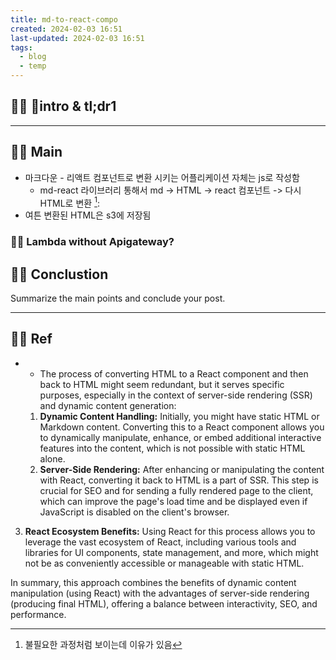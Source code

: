 ```yaml
---
title: md-to-react-compo
created: 2024-02-03 16:51
last-updated: 2024-02-03 16:51
tags:
  - blog
  - temp
---
```


## 👯‍♂️ intro & tl;dr1



--- 

## 👯‍♂️ Main


- 마크다운 - 리액트 컴포넌트로 변환 시키는 어플리케이션 자체는 js로 작성함 
	- md-react 라이브러리 통해서  md -> HTML -> react 컴포넌트 -> 다시 HTML로 변환 [^1]:  
- 여튼 변환된 HTML은 s3에 저장됨

### 👯‍♂️ Lambda without Apigateway?



## 👯‍♂️ Conclustion

Summarize the main points and conclude your post.

--- 

## 👯‍♂️ Ref

- [^1]: 불필요한 과정처럼 보이는데 이유가 있음 
	- The process of converting HTML to a React component and then back to HTML might seem redundant, but it serves specific purposes, especially in the context of server-side rendering (SSR) and dynamic content generation:
	 1. **Dynamic Content Handling:** Initially, you might have static HTML or Markdown content. Converting this to a React component allows you to dynamically manipulate, enhance, or embed additional interactive features into the content, which is not possible with static HTML alone.
	 2. **Server-Side Rendering:** After enhancing or manipulating the content with React, converting it back to HTML is a part of SSR. This step is crucial for SEO and for sending a fully rendered page to the client, which can improve the page's load time and be displayed even if JavaScript is disabled on the client's browser.

3. **React Ecosystem Benefits:** Using React for this process allows you to leverage the vast ecosystem of React, including various tools and libraries for UI components, state management, and more, which might not be as conveniently accessible or manageable with static HTML.

In summary, this approach combines the benefits of dynamic content manipulation (using React) with the advantages of server-side rendering (producing final HTML), offering a balance between interactivity, SEO, and performance.

